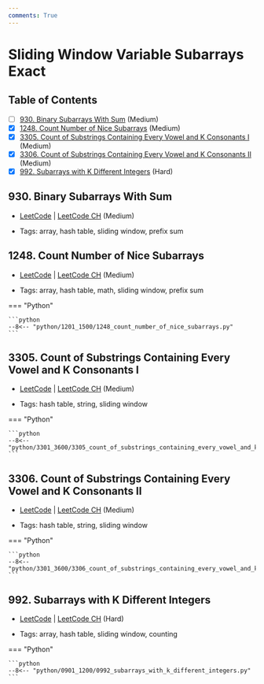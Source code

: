```yaml
---
comments: True
---
```


# Sliding Window Variable Subarrays Exact

## Table of Contents

- [ ] [930. Binary Subarrays With Sum](https://leetcode.cn/problems/binary-subarrays-with-sum/) (Medium)
- [x] [1248. Count Number of Nice Subarrays](https://leetcode.cn/problems/count-number-of-nice-subarrays/) (Medium)
- [x] [3305. Count of Substrings Containing Every Vowel and K Consonants I](https://leetcode.cn/problems/count-of-substrings-containing-every-vowel-and-k-consonants-i/) (Medium)
- [x] [3306. Count of Substrings Containing Every Vowel and K Consonants II](https://leetcode.cn/problems/count-of-substrings-containing-every-vowel-and-k-consonants-ii/) (Medium)
- [x] [992. Subarrays with K Different Integers](https://leetcode.cn/problems/subarrays-with-k-different-integers/) (Hard)

## 930. Binary Subarrays With Sum

-   [LeetCode](https://leetcode.com/problems/binary-subarrays-with-sum/) | [LeetCode CH](https://leetcode.cn/problems/binary-subarrays-with-sum/) (Medium)

-   Tags: array, hash table, sliding window, prefix sum


## 1248. Count Number of Nice Subarrays

-   [LeetCode](https://leetcode.com/problems/count-number-of-nice-subarrays/) | [LeetCode CH](https://leetcode.cn/problems/count-number-of-nice-subarrays/) (Medium)

-   Tags: array, hash table, math, sliding window, prefix sum

=== "Python"

    ```python
    --8<-- "python/1201_1500/1248_count_number_of_nice_subarrays.py"
    ```



## 3305. Count of Substrings Containing Every Vowel and K Consonants I

-   [LeetCode](https://leetcode.com/problems/count-of-substrings-containing-every-vowel-and-k-consonants-i/) | [LeetCode CH](https://leetcode.cn/problems/count-of-substrings-containing-every-vowel-and-k-consonants-i/) (Medium)

-   Tags: hash table, string, sliding window

=== "Python"

    ```python
    --8<-- "python/3301_3600/3305_count_of_substrings_containing_every_vowel_and_k_consonants_i.py"
    ```



## 3306. Count of Substrings Containing Every Vowel and K Consonants II

-   [LeetCode](https://leetcode.com/problems/count-of-substrings-containing-every-vowel-and-k-consonants-ii/) | [LeetCode CH](https://leetcode.cn/problems/count-of-substrings-containing-every-vowel-and-k-consonants-ii/) (Medium)

-   Tags: hash table, string, sliding window

=== "Python"

    ```python
    --8<-- "python/3301_3600/3306_count_of_substrings_containing_every_vowel_and_k_consonants_ii.py"
    ```



## 992. Subarrays with K Different Integers

-   [LeetCode](https://leetcode.com/problems/subarrays-with-k-different-integers/) | [LeetCode CH](https://leetcode.cn/problems/subarrays-with-k-different-integers/) (Hard)

-   Tags: array, hash table, sliding window, counting

=== "Python"

    ```python
    --8<-- "python/0901_1200/0992_subarrays_with_k_different_integers.py"
    ```

